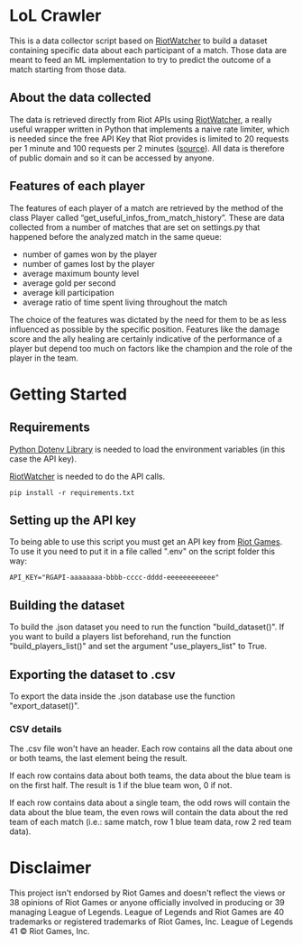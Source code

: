 # LoL Crawler
This is a data collector script based on [RiotWatcher](https://github.com/pseudonym117/Riot-Watcher) to build a dataset containing specific data about each participant of a match. Those data are meant to feed an ML implementation to try to predict the outcome of a match starting from those data.
## About the data collected
The data is retrieved directly from Riot APIs using [RiotWatcher](https://github.com/pseudonym117/Riot-Watcher), a really useful wrapper written in Python that implements a naive rate limiter, which is needed since the free API Key that Riot provides is limited to 20 requests per 1 minute and 100 requests per 2 minutes ([source](https://developer.riotgames.com/docs/portal)). All data is therefore of public domain and so it can be accessed by anyone.

## Features of each player
The features of each player of a match are retrieved by the method of the class Player called “get_useful_infos_from_match_history”. These are data collected from a number of matches that are set on settings.py that happened before the analyzed match in the same queue:
* number of games won by the player
* number of games lost by the player
* average maximum bounty level
* average gold per second
* average kill participation
* average ratio of time spent living throughout the match

The choice of the features was dictated by the need for them to be as less influenced as possible by the specific position. Features like the damage score and the ally healing are certainly indicative of the performance of a player but depend too much on factors like the champion and the role of the player in the team.

# Getting Started
## Requirements
[Python Dotenv Library](https://pypi.org/project/python-dotenv) is needed to load the environment variables (in this case the API key).

[RiotWatcher](https://github.com/pseudonym117/Riot-Watcher) is needed to do the API calls.
```
pip install -r requirements.txt
```

## Setting up the API key
To being able to use this script you must get an API key from [Riot Games](https://developer.riotgames.com/). To use it you need to put it in a file called ".env" on the script folder this way:
```
API_KEY="RGAPI-aaaaaaaa-bbbb-cccc-dddd-eeeeeeeeeeee"
```


## Building the dataset
To build the .json dataset you need to run the function "build_dataset()". If you want to build a players list beforehand, run the function "build_players_list()" and set the argument "use_players_list" to True.


## Exporting the dataset to .csv
To export the data inside the .json database use the function "export_dataset()".

### CSV details
The .csv file won't have an header. Each row contains all the data about one or both teams, the last element being the result. 

If each row contains data about both teams, the data about the blue team is on the first half. The result is 1 if the blue team won, 0 if not.

If each row contains data about a single team, the odd rows will contain  the data about the blue team, the even rows will contain the data about the red team of each match (i.e.: same match, row 1 blue team data, row 2 red team data).

# Disclaimer
This project isn't endorsed by Riot Games and doesn't reflect the views or 38 opinions of Riot Games or anyone officially involved in producing or 39 managing League of Legends. League of Legends and Riot Games are 40 trademarks or registered trademarks of Riot Games, Inc. League of Legends 41 © Riot Games, Inc.
